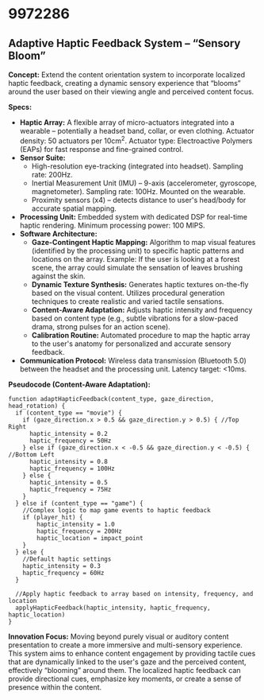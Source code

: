 # 9972286

## Adaptive Haptic Feedback System – “Sensory Bloom”

**Concept:** Extend the content orientation system to incorporate localized haptic feedback, creating a dynamic sensory experience that “blooms” around the user based on their viewing angle and perceived content focus.

**Specs:**

*   **Haptic Array:** A flexible array of micro-actuators integrated into a wearable – potentially a headset band, collar, or even clothing. Actuator density: 50 actuators per 10cm<sup>2</sup>. Actuator type: Electroactive Polymers (EAPs) for fast response and fine-grained control.
*   **Sensor Suite:**
    *   High-resolution eye-tracking (integrated into headset).  Sampling rate: 200Hz.
    *   Inertial Measurement Unit (IMU) – 9-axis (accelerometer, gyroscope, magnetometer). Sampling rate: 100Hz.  Mounted on the wearable.
    *   Proximity sensors (x4) – detects distance to user's head/body for accurate spatial mapping.
*   **Processing Unit:** Embedded system with dedicated DSP for real-time haptic rendering. Minimum processing power: 100 MIPS.
*   **Software Architecture:**
    *   **Gaze-Contingent Haptic Mapping:** Algorithm to map visual features (identified by the processing unit) to specific haptic patterns and locations on the array. Example: If the user is looking at a forest scene, the array could simulate the sensation of leaves brushing against the skin.
    *   **Dynamic Texture Synthesis:** Generates haptic textures on-the-fly based on the visual content. Utilizes procedural generation techniques to create realistic and varied tactile sensations.
    *   **Content-Aware Adaptation:**  Adjusts haptic intensity and frequency based on content type (e.g., subtle vibrations for a slow-paced drama, strong pulses for an action scene).
    *   **Calibration Routine:** Automated procedure to map the haptic array to the user's anatomy for personalized and accurate sensory feedback.
*   **Communication Protocol:** Wireless data transmission (Bluetooth 5.0) between the headset and the processing unit. Latency target: <10ms.

**Pseudocode (Content-Aware Adaptation):**

```
function adaptHapticFeedback(content_type, gaze_direction, head_rotation) {
  if (content_type == "movie") {
    if (gaze_direction.x > 0.5 && gaze_direction.y > 0.5) { //Top Right
      haptic_intensity = 0.2
      haptic_frequency = 50Hz
    } else if (gaze_direction.x < -0.5 && gaze_direction.y < -0.5) { //Bottom Left
      haptic_intensity = 0.8
      haptic_frequency = 100Hz
    } else {
      haptic_intensity = 0.5
      haptic_frequency = 75Hz
    }
  } else if (content_type == "game") {
    //Complex logic to map game events to haptic feedback
    if (player_hit) {
        haptic_intensity = 1.0
        haptic_frequency = 200Hz
        haptic_location = impact_point
    }
  } else {
    //Default haptic settings
    haptic_intensity = 0.3
    haptic_frequency = 60Hz
  }

  //Apply haptic feedback to array based on intensity, frequency, and location
  applyHapticFeedback(haptic_intensity, haptic_frequency, haptic_location)
}
```

**Innovation Focus:**  Moving beyond purely visual or auditory content presentation to create a more immersive and multi-sensory experience. This system aims to enhance content engagement by providing tactile cues that are dynamically linked to the user's gaze and the perceived content, effectively “blooming” around them. The localized haptic feedback can provide directional cues, emphasize key moments, or create a sense of presence within the content.